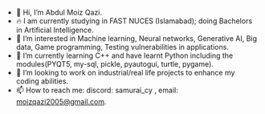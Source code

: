 - 👋 Hi, I’m Abdul Moiz Qazi.
- 🔥 I am currently studying in FAST NUCES (Islamabad); doing Bachelors in Artificial Intelligence.
- 👀 I’m interested in Machine learning, Neural networks, Generative AI, Big data, Game programming, Testing vulnerabilities in applications. 
- 🌱 I’m currently learning C++ and have learnt Python including the modules(PYQT5, my-sql, pickle, pyautogui, turtle, pygame).
- 💞️ I’m looking to work on industrial/real life projects to enhance my coding abilities.
- 📫 How to reach me:  discord: samurai_cy , email: moizqazi2005@gmail.com.

<!---
P4K1ST4N1/P4K1ST4N1 is a ✨ special ✨ repository because its `README.md` (this file) appears on your GitHub profile.
You can click the Preview link to take a look at your changes.
--->
